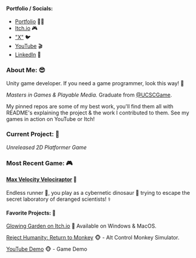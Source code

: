 #### **Portfolio / Socials:**
- [Portfolio](https://sites.google.com/view/jacquesvisserjnr) 🧑‍💻 
- [Itch.io](https://jacquesjnr.itch.io) 🎮 
- ["X"](https://twitter.com/JacquesVJr)  🐦 
- [YouTube](https://www.youtube.com/channel/UC4c3NKjS2vlJP4EkRqbB-jQ) 🎬
- [LinkedIn](https://www.linkedin.com/in/jacques-visser-b09786154/) 💼 

### **About Me:** 😎

Unity game developer. If you need a game programmer, look this way! 👋

 *Masters in Games & Playable Media.* Graduate from [@UCSCGame](https://twitter.com/UCSCGame).

My pinned repos are some of my best work, you'll find them all with README's explaining the project & the work I contributed to them. See my games in action on YouTube or Itch!

### **Current Project:** 🚧
*Unreleased 2D Platformer Game*

### **Most Recent Game:** 🎮
#### [Max Velocity Velociraptor](https://jacquesjnr.itch.io/max-velocity-velociraptor) 🦕 
Endless runner 🏃, you play as a cybernetic dinosaur 🤖 trying to escape the secret laboratory of deranged scientists! ⚕️

#### **Favorite Projects:** 🙌
[Glowing Garden on Itch.io](https://activeduckstudio.itch.io/glowing-garden) 🍄 Available on Windows & MacOS.

[Reject Humanity: Return to Monkey](https://github.com/JacquesJnr/GAME-202-Reject-Humanity ) 🐵 - Alt Control Monkey Simulator.

[YouTube Demo](https://www.youtube.com/watch?v=g0iM2NH1SwI) 🐵 - Game Demo
